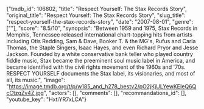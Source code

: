 {"tmdb_id": 106802, "title": "Respect Yourself: The Stax Records Story", "original_title": "Respect Yourself: The Stax Records Story", "slug_title": "respect-yourself-the-stax-records-story", "date": "2007-08-01", "genre": [""], "score": "8.5/10", "synopsis": "Between 1959 and 1975, Stax Records in Memphis, Tennessee released international chart-topping hits from artists including Otis Redding, Sam &amp; Dave, Booker T. &amp; the MG's, Rufus and Carla Thomas, the Staple Singers, Isaac Hayes, and even Richard Pryor and Jesse Jackson. Founded by a white conservative bank teller who played country fiddle music, Stax became the preeminent soul music label in America, and became identified with the civil rights movement of the 1960s and '70s. RESPECT YOURSELF documents the Stax label, its visionaries, and most of all, its music.", "image": "https://image.tmdb.org/t/p/w185_and_h278_bestv2/pO2jKjULYewKEIeQ6QcCtzgZv4Z.jpg", "actors": [], "comments": [], "recommandations_id": [], "youtube_key": "HxtiYR7xLCA"}